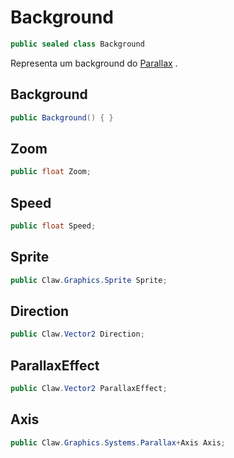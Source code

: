 # Background
```csharp
public sealed class Background
```
Representa um background do [Parallax](/API/Claw/Graphics/Systems/Parallax.md#Parallax) .<br />
## Background
```csharp
public Background() { }
```
## Zoom
```csharp
public float Zoom;
```
## Speed
```csharp
public float Speed;
```
## Sprite
```csharp
public Claw.Graphics.Sprite Sprite;
```
## Direction
```csharp
public Claw.Vector2 Direction;
```
## ParallaxEffect
```csharp
public Claw.Vector2 ParallaxEffect;
```
## Axis
```csharp
public Claw.Graphics.Systems.Parallax+Axis Axis;
```
